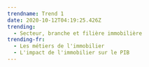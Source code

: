 ```yaml
---
trendname: Trend 1
date: 2020-10-12T04:19:25.426Z
trending:
  - Secteur, branche et filière immobilière
trending-fr:
  - Les métiers de l'immobilier
  - L'impact de l'immobilier sur le PIB
---
```

